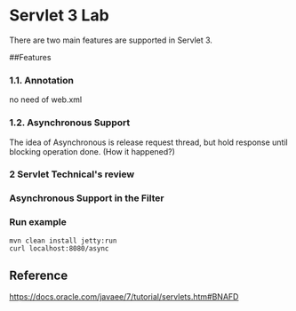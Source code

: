 # Servlet 3 Lab

There are two main features are supported in Servlet 3.

##Features

### 1.1. Annotation

  no need of web.xml

### 1.2. Asynchronous Support

   The idea of Asynchronous is release request thread, but hold response until blocking operation done. (How it happened?)

### 2 Servlet Technical's review
 

### Asynchronous Support in the  Filter

### Run example
    mvn clean install jetty:run
    curl localhost:8080/async
## Reference
https://docs.oracle.com/javaee/7/tutorial/servlets.htm#BNAFD